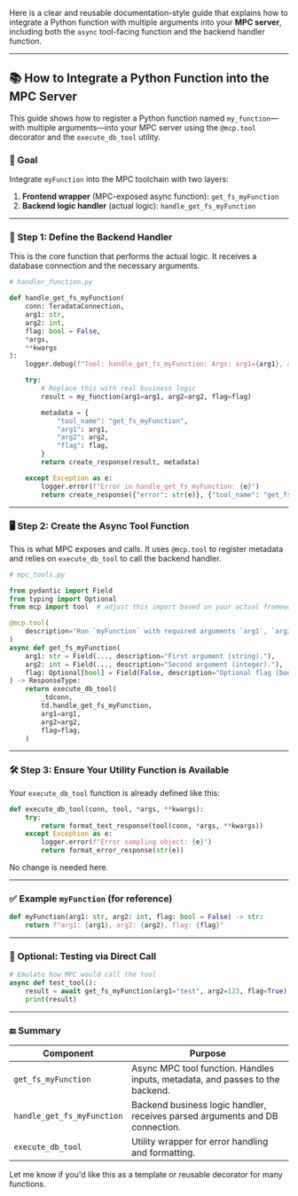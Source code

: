Here is a clear and reusable documentation-style guide that explains how to integrate a Python function with multiple arguments into your **MPC server**, including both the `async` tool-facing function and the backend handler function.

---

## 📚 How to Integrate a Python Function into the MPC Server

This guide shows how to register a Python function named `my_function`—with multiple arguments—into your MPC server using the `@mcp.tool` decorator and the `execute_db_tool` utility.

### 🎯 Goal

Integrate `myFunction` into the MPC toolchain with two layers:

1. **Frontend wrapper** (MPC-exposed async function): `get_fs_myFunction`
2. **Backend logic handler** (actual logic): `handle_get_fs_myFunction`

---

### 🧩 Step 1: Define the Backend Handler

This is the core function that performs the actual logic. It receives a database connection and the necessary arguments.

```python
# handler_function.py

def handle_get_fs_myFunction(
    conn: TeradataConnection, 
    arg1: str, 
    arg2: int, 
    flag: bool = False, 
    *args, 
    **kwargs
):
    logger.debug(f"Tool: handle_get_fs_myFunction: Args: arg1={arg1}, arg2={arg2}, flag={flag}")

    try:
        # Replace this with real business logic
        result = my_function(arg1=arg1, arg2=arg2, flag=flag)

        metadata = {
            "tool_name": "get_fs_myFunction",
            "arg1": arg1,
            "arg2": arg2,
            "flag": flag,
        }
        return create_response(result, metadata)

    except Exception as e:
        logger.error(f"Error in handle_get_fs_myFunction: {e}")
        return create_response({"error": str(e)}, {"tool_name": "get_fs_myFunction"})
```

---

### 🖥️ Step 2: Create the Async Tool Function

This is what MPC exposes and calls. It uses `@mcp.tool` to register metadata and relies on `execute_db_tool` to call the backend handler.

```python
# mpc_tools.py

from pydantic import Field
from typing import Optional
from mcp import tool  # adjust this import based on your actual framework

@mcp.tool(
    description="Run `myFunction` with required arguments `arg1`, `arg2`, and optional `flag`."
)
async def get_fs_myFunction(
    arg1: str = Field(..., description="First argument (string)."),
    arg2: int = Field(..., description="Second argument (integer)."),
    flag: Optional[bool] = Field(False, description="Optional flag (boolean)."),
) -> ResponseType:
    return execute_db_tool(
        _tdconn,
        td.handle_get_fs_myFunction,
        arg1=arg1,
        arg2=arg2,
        flag=flag,
    )
```

---

### 🛠️ Step 3: Ensure Your Utility Function is Available

Your `execute_db_tool` function is already defined like this:

```python
def execute_db_tool(conn, tool, *args, **kwargs):
    try:
        return format_text_response(tool(conn, *args, **kwargs))
    except Exception as e:
        logger.error(f"Error sampling object: {e}")
        return format_error_response(str(e))
```

No change is needed here.

---

### ✅ Example `myFunction` (for reference)

```python
def myFunction(arg1: str, arg2: int, flag: bool = False) -> str:
    return f"arg1: {arg1}, arg2: {arg2}, flag: {flag}"
```

---

### 🧪 Optional: Testing via Direct Call

```python
# Emulate how MPC would call the tool
async def test_tool():
    result = await get_fs_myFunction(arg1="test", arg2=123, flag=True)
    print(result)
```

---

### 🔚 Summary

| Component                   | Purpose                                                                       |
| --------------------------- | ----------------------------------------------------------------------------- |
| `get_fs_myFunction`         | Async MPC tool function. Handles inputs, metadata, and passes to the backend. |
| `handle_get_fs_myFunction`  | Backend business logic handler, receives parsed arguments and DB connection.  |
| `execute_db_tool`           | Utility wrapper for error handling and formatting.                            |

Let me know if you'd like this as a template or reusable decorator for many functions. 